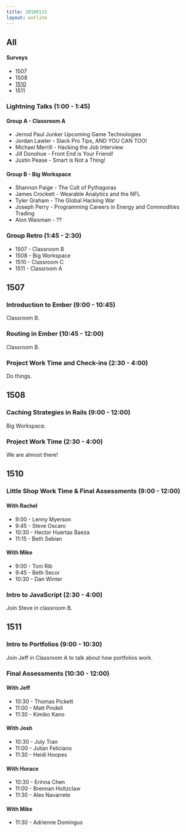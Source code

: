 ```yaml
---
title: 20160115
layout: outline
---
```


## All

#### Surveys

* 1507
* 1508
* [1510](https://docs.google.com/a/casimircreative.com/forms/d/1LHIwo8DMuUYBgCUTc0eYAIxCCD0nfxs--SyI72N5CA0/viewform)
* 1511

### Lightning Talks (1:00 - 1:45)

#### Group A - Classroom A

* Jerrod Paul Junker Upcoming Game Technologies
* Jordan Lawler - Slack Pro Tips, AND YOU CAN TOO!
* Michael Merrill - Hacking the Job Interview
* Jill Donohue - Front End is Your Friend!
* Justin Pease - Smart is Not a Thing!

#### Group B - Big Workspace

* Shannon Paige - The Cult of Pythagoras
* James Crockett - Wearable Analytics and the NFL
* Tyler Graham - The Global Hacking War
* Joseph Perry - Programming Careers in Energy and Commodities Trading
* Alon Waisman - ??

### Group Retro (1:45 - 2:30)

* 1507 - Classroom B
* 1508 - Big Workspace
* 1510 - Classroom C
* 1511 - Classroom A

## 1507

### Introduction to Ember (9:00 - 10:45)

Classroom B.

### Routing in Ember (10:45 - 12:00)

Classroom B.

### Project Work Time and Check-ins (2:30 - 4:00)

Do things.


## 1508

### Caching Strategies in Rails (9:00 - 12:00)

Big Workspace.

### Project Work Time (2:30 - 4:00)

We are almost there!


## 1510

### Little Shop Work Time & Final Assessments (9:00 - 12:00)

#### With Rachel

* 9:00 - Lenny Myerson
* 9:45 - Steve Oscaro
* 10:30 - Hector Huertas Baeza
* 11:15 - Beth Sebian

#### With Mike

* 9:00 - Toni Rib
* 9:45 - Beth Secor
* 10:30 - Dan Winter

### Intro to JavaScript (2:30 - 4:00)

Join Steve in classroom B. 

## 1511

### Intro to Portfolios (9:00 - 10:30)

Join Jeff in Classroom A to talk about how portfolios work.

### Final Assessments (10:30 - 12:00)

#### With Jeff
* 10:30 - Thomas Pickett
* 11:00 - Matt Pindell
* 11:30 - Kimiko Kano

#### With Josh
* 10:30 - July Tran
* 11:00 - Julian Feliciano
* 11:30 - Heidi Hoopes

#### With Horace
* 10:30 - Erinna Chen
* 11:00 - Brennan Holtzclaw
* 11:30 - Alex Navarrete

#### With Mike
* 11:30 - Adrienne Domingus
